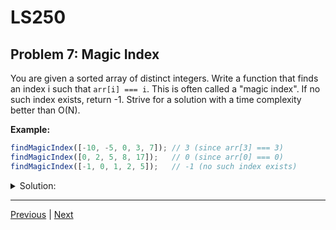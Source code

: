 # LS250
## Problem 7: Magic Index

You are given a sorted array of distinct integers. Write a function that finds an index i such that `arr[i] === i`. This is often called a "magic index". If no such index exists, return -1. Strive for a solution with a time complexity better than O(N).

**Example:**
```javascript
findMagicIndex([-10, -5, 0, 3, 7]); // 3 (since arr[3] === 3)
findMagicIndex([0, 2, 5, 8, 17]);   // 0 (since arr[0] === 0)
findMagicIndex([-1, 0, 1, 2, 5]);   // -1 (no such index exists)
```

<details>
<summary>Solution:</summary>

```javascript
function findMagicIndex(arr) {
  let left = 0;
  let right = arr.length - 1;
  
  while (left <= right) {
    let mid = Math.floor((left + right) / 2);
    
    if (arr[mid] === mid) {
      return mid;
    } else if (arr[mid] < mid) {
      // If arr[mid] < mid, magic index must be on the right
      // because values are distinct and increasing
      left = mid + 1;
    } else {
      // If arr[mid] > mid, magic index must be on the left
      right = mid - 1;
    }
  }
  
  return -1;
}
```

**Algorithm Explanation:**

1. **Binary search approach**: Use the sorted and distinct properties
2. **Compare `arr[mid]` with `mid`**:
   - If `arr[mid] === mid`: Found magic index
   - If `arr[mid] < mid`: Magic index must be on the right (since values are distinct and increasing)
   - If `arr[mid] > mid`: Magic index must be on the left
3. **Continue until found or search space exhausted**

**Time Complexity:** O(log n) - Binary search eliminates half the search space each iteration
**Space Complexity:** O(1) - Only using a few variables

**Key Insight:**
Since the array is sorted and contains distinct integers, we can use the relationship between `arr[mid]` and `mid` to determine which half to search next.

</details>

---

[Previous](06.md) | [Next](08.md)